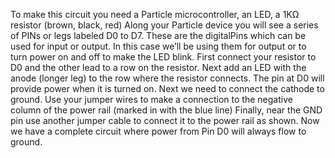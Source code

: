 

To make this circuit you need a Particle microcontroller, an LED, a 1KΩ resistor (brown, black, red)
Along your Particle device you will see a series of PINs or legs labeled D0 to D7. These are the digitalPins which can be used for input or output. In this case we’ll be using them for output or to turn power on and off to make the LED blink.
First connect your resistor to D0 and the other lead to a row on the resistor.
Next add an LED with the anode (longer leg) to the row where the resistor connects. The pin at D0 will provide power when it is turned on.
Next we need to connect the cathode to ground. Use your jumper wires to make a connection to the negative column of the power rail (marked in with the blue line)
Finally, near the GND pin use another jumper cable to connect it to the power rail as shown. Now we have a complete circuit where power from Pin D0 will always flow to ground.
